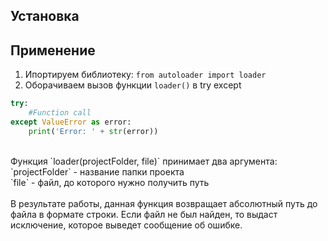 ## Установка
## Применение
1. Ипортируем библиотеку: `from autoloader import loader`
2. Оборачиваем вызов функции `loader()` в try except <br/>
```py 
try: 
    #Function call 
except ValueError as error: 
    print('Error: ' + str(error))
```
<br/>
Функция `loader(projectFolder, file)` принимает два аргумента:<br/>
    `projectFolder` - название папки проекта <br/>
    `file` - файл, до которого нужно получить путь <br/>
<br/>
В результате работы, данная функция возвращает абсолютный путь до файла в формате строки. Если файл не был найден, то выдаст исключение, которое выведет сообщение об ошибке.
    
    
